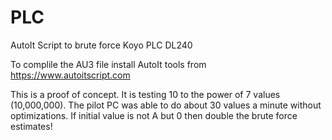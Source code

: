 # PLC
AutoIt Script to brute force Koyo PLC DL240

To complile the AU3 file install AutoIt tools from https://www.autoitscript.com

This is a proof of concept. It is testing 10 to the power of 7 values (10,000,000). The pilot PC was able to do about 30 values a minute without optimizations. If initial value is not A but 0 then double the brute force estimates!

